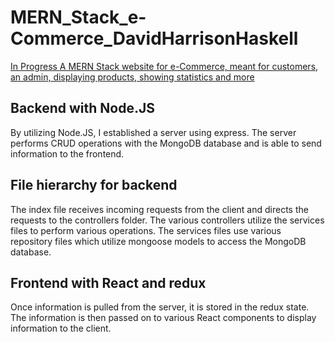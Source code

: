 # MERN_Stack_e-Commerce_DavidHarrisonHaskell
<u> In Progress </u>
 <u>A MERN Stack website for e-Commerce, meant for customers, an admin, displaying products, showing statistics and more</u>

## Backend with Node.JS
By utilizing Node.JS, I established a server using express. The server performs CRUD operations with the MongoDB database and is able to send information to the frontend.

## File hierarchy for backend
The index file receives incoming requests from the client and directs the requests to the controllers folder. The various controllers utilize the services files to perform various operations. The services files use various repository files which utilize mongoose models to access the MongoDB database.

## Frontend with React and redux
Once information is pulled from the server, it is stored in the redux state. The information is then passed on to various React components to display information to the client.

